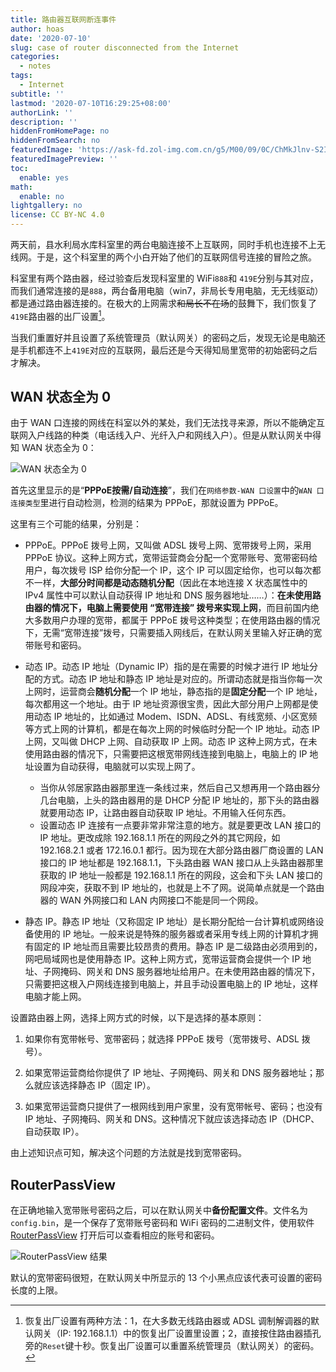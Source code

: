 ```yaml
---
title: 路由器互联网断连事件
author: hoas
date: '2020-07-10'
slug: case of router disconnected from the Internet
categories:
  - notes
tags:
  - Internet
subtitle: ''
lastmod: '2020-07-10T16:29:25+08:00'
authorLink: ''
description: ''
hiddenFromHomePage: no
hiddenFromSearch: no
featuredImage: 'https://ask-fd.zol-img.com.cn/g5/M00/09/0C/ChMkJlnv-S2IKJkpAAD1cyE56AEAAhh1wOOBbUAAPWL469.gif'
featuredImagePreview: ''
toc:
  enable: yes
math:
  enable: no
lightgallery: no
license: CC BY-NC 4.0
---
```


两天前，县水利局水库科室里的两台电脑连接不上互联网，同时手机也连接不上无线网。于是，这个科室里的两个小白开始了他们的互联网信号连接的冒险之旅。

科室里有两个路由器，经过验查后发现科室里的 WiFi`888`和 `419E`分别与其对应，而我们通常连接的是`888`，两台备用电脑（win7，非局长专用电脑，无无线驱动）都是通过路由器连接的。在极大的上网需求~~和局长不在场~~的鼓舞下，我们恢复了`419E`路由器的出厂设置[^ 出厂设置]。

[^ 出厂设置]: 恢复出厂设置有两种方法：1，在大多数无线路由器或 ADSL 调制解调器的默认网关（IP: 192.168.1.1）中的恢复出厂设置里设置；2，直接按住路由器插孔旁的`Reset`键十秒。恢复出厂设置可以重置系统管理员（默认网关）的密码。

<!--more-->

当我们重置好并且设置了系统管理员（默认网关）的密码之后，发现无论是电脑还是手机都连不上`419E`对应的互联网，最后还是今天得知局里宽带的初始密码之后才解决。

## WAN 状态全为 0

由于 WAN 口连接的网线在科室以外的某处，我们无法找寻来源，所以不能确定互联网入户线路的种类（电话线入户、光纤入户和网线入户）。但是从默认网关中得知 WAN 状态全为 0：

![WAN 状态全为 0](https://i.loli.net/2020/07/10/1gkxo4SB86bhws3.jpg)

首先这里显示的是“**PPPoE按需/自动连接**”，我们在`网络参数-WAN 口设置`中的`WAN 口连接类型`里进行自动检测，检测的结果为 PPPoE，那就设置为 PPPoE。

这里有三个可能的结果，分别是：

- PPPoE。PPPoE 拨号上网，又叫做 ADSL 拨号上网、宽带拨号上网，采用 PPPoE 协议。这种上网方式，宽带运营商会分配一个宽带账号、宽带密码给用户，每次拨号 ISP 给你分配一个 IP，这个 IP 可以固定给你，也可以每次都不一样，**大部分时间都是动态随机分配**（因此在本地连接 X 状态属性中的 IPv4 属性中可以默认自动获得 IP 地址和 DNS 服务器地址……）：**在未使用路由器的情况下，电脑上需要使用 “宽带连接” 拨号来实现上网**，而目前国内绝大多数用户办理的宽带，都属于  PPPoE 拨号这种类型；在使用路由器的情况下，无需“宽带连接”拨号，只需要插入网线后，在默认网关里输入好正确的宽带账号和密码。

- 动态 IP。动态 IP 地址（Dynamic IP）指的是在需要的时候才进行 IP 地址分配的方式。动态 IP 地址和静态 IP 地址是对应的。所谓动态就是指当你每一次上网时，运营商会**随机分配**一个 IP 地址，静态指的是**固定分配**一个 IP 地址，每次都用这一个地址。由于 IP 地址资源很宝贵，因此大部分用户上网都是使用动态 IP 地址的，比如通过 Modem、ISDN、ADSL、有线宽频、小区宽频等方式上网的计算机，都是在每次上网的时候临时分配一个 IP 地址。动态 IP 上网，又叫做 DHCP 上网、自动获取 IP 上网。动态 IP 这种上网方式，在未使用路由器的情况下，只需要把这根宽带网线连接到电脑上，电脑上的 IP 地址设置为自动获得，电脑就可以实现上网了。
  - 当你从邻居家路由器那里连一条线过来，然后自己又想再用一个路由器分几台电脑，上头的路由器用的是 DHCP 分配 IP 地址的，那下头的路由器就要用动态 IP，让路由器自动获取 IP 地址。不用输入任何东西。
  - 设置动态 IP 连接有一点要非常非常注意的地方。就是要更改 LAN 接口的 IP 地址。更改成除 192.168.1.1 所在的网段之外的其它网段，如 192.168.2.1 或者 172.16.0.1 都行。因为现在大部分路由器厂商设置的 LAN 接口的 IP 地址都是 192.168.1.1，下头路由器 WAN 接口从上头路由器那里获取的 IP 地址一般都是 192.168.1.1 所在的网段，这会和下头 LAN 接口的网段冲突，获取不到 IP 地址的，也就是上不了网。说简单点就是一个路由器的 WAN 外网接口和 LAN 内网接口不能是同一个网段。
  
- 静态 IP。静态 IP 地址（又称固定 IP 地址）是长期分配给一台计算机或网络设备使用的 IP 地址。一般来说是特殊的服务器或者采用专线上网的计算机才拥有固定的 IP 地址而且需要比较昂贵的费用。静态 IP 是二级路由必须用到的，网吧局域网也是使用静态 IP。这种上网方式，宽带运营商会提供一个 IP 地址、子网掩码、网关和 DNS 服务器地址给用户。在未使用路由器的情况下，只需要把这根入户网线连接到电脑上，并且手动设置电脑上的 IP 地址，这样电脑才能上网。

设置路由器上网，选择上网方式的时候，以下是选择的基本原则：

1. 如果你有宽带帐号、宽带密码；就选择 PPPoE 拨号（宽带拨号、ADSL 拨号）。

2. 如果宽带运营商给你提供了 IP 地址、子网掩码、网关和 DNS 服务器地址；那么就应该选择静态 IP（固定 IP）。
3. 如果宽带运营商只提供了一根网线到用户家里，没有宽带帐号、密码；也没有 IP 地址、子网掩码、网关和 DNS。这种情况下就应该选择动态 IP（DHCP、自动获取 IP）。

由上述知识点可知，解决这个问题的方法就是找到宽带密码。

## RouterPassView

在正确地输入宽带账号密码之后，可以在默认网关中**备份配置文件**。文件名为`config.bin`，是一个保存了宽带账号密码和 WiFi 密码的二进制文件，使用软件 [RouterPassView](https://www.nirsoft.net/utils/router_password_recovery.html) 打开后可以查看相应的账号和密码。

![RouterPassView 结果](https://i.loli.net/2020/07/10/LBDdmGkh1xWaEK3.jpg)

默认的宽带密码很短，在默认网关中所显示的 13 个小黑点应该代表可设置的密码长度的上限。